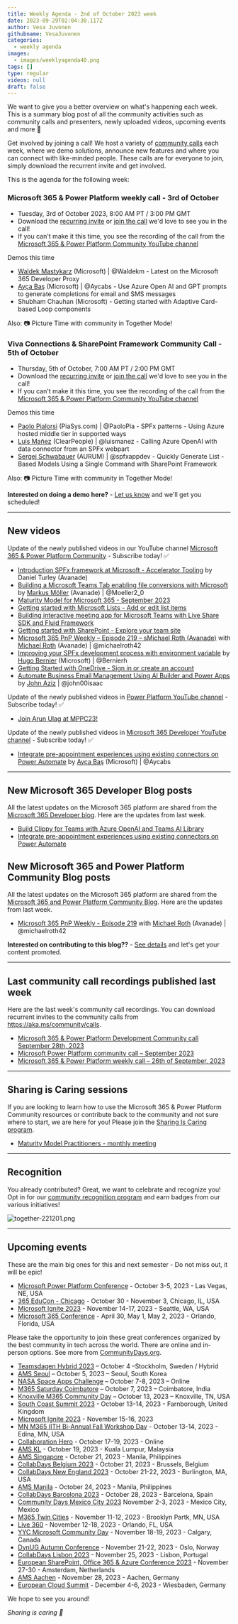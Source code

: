 ```yaml
---
title: Weekly Agenda - 2nd of October 2023 week
date: 2023-09-29T02:04:30.117Z
author: Vesa Juvonen
githubname: VesaJuvonen
categories:
  - weekly agenda
images:
  - images/weeklyagenda40.png
tags: []
type: regular
videos: null
draft: false
---
```


We want to give you a better overview on what's happening each week. This is a summary blog post of all the community activities such as community calls and presenters, newly uploaded videos, upcoming events and more 🚀 

Get involved by joining a call! We host a variety of [community calls](https://aka.ms/community/calls) each week, where we demo solutions, announce new features and where you can connect with like-minded people. These calls are for everyone to join, simply download the recurrent invite and get involved.

This is the agenda for the following week:

### Microsoft 365 & Power Platform weekly call - 3rd of October

* Tuesday, 3rd of October 2023, 8:00 AM PT / 3:00 PM GMT
* Download the [recurring invite](https://aka.ms/m365-dev-call) or [join the call](https://aka.ms/m365-dev-call-join) we'd love to see you in the call!
* If you can't make it this time, you see the recording of the call from the [Microsoft 365 & Power Platform Community YouTube channel](https://www.youtube.com/playlist?list=PLR9nK3mnD-OUQOW86tT5dkCRQAVGY7DlH)

Demos this time

* [Waldek Mastykarz](https://twitter.com/waldekm) (Microsoft) | @Waldekm -  Latest on the Microsoft 365 Developer Proxy
* [Ayça Baş](https://twitter.com/aycabs) (Microsoft) | @Aycabs - Use Azure Open AI and GPT prompts to generate completions for email and SMS messages
* Shubham Chauhan (Microsoft) - Getting started with Adaptive Card-based Loop components 


Also: 📷 Picture Time with community in Together Mode!

### Viva Connections & SharePoint Framework Community Call - 5th of October

* Thursday, 5th of October, 7:00 AM PT / 2:00 PM GMT
* Download the [recurring invite](https://aka.ms/spdev-spfx-call) or [join the call](https://aka.ms/spdev-spfx-call-join) we'd love to see you in the call!
* If you can't make it this time, you see the recording of the call from the [Microsoft 365 & Power Platform Community YouTube channel](https://www.youtube.com/watch?v=Sxrnc7gSw4A&list=PLR9nK3mnD-OXdcwfcHGsGr78nHWLRsv1x)

Demos this time

* [Paolo Pialorsi](https://twitter.com/PaoloPia) (PiaSys.com) | @PaoloPia - SPFx patterns - Using Azure hosted middle tier in supported ways
* [Luis Mañez](https://twitter.com/luismanez) (ClearPeople) | @luismanez - Calling Azure OpenAI with data connector from an SPFx webpart
* [Sergej Schwabauer](https://twitter.com/spfxappdev) (AURUM) | @spfxappdev - Quickly Generate List -Based Models Using a Single Command with SharePoint Framework

Also: 📷 Picture Time with community in Together Mode!

**Interested on doing a demo here?** - [Let us know](https://aka.ms/community/request/demo) and we'll get you scheduled!

---

## New videos 

Update of the newly published videos in our YouTube channel [Microsoft 365 & Power Platform Community](https://www.youtube.com/channel/UC_mKdhw-V6CeCM7gTo_Iy7w) - Subscribe today! ✅

* [Introduction SPFx framework at Microsoft - Accelerator Tooling](https://www.youtube.com/watch?v=muDg6rWAhLM) by Daniel Turley (Avanade)
* [Building a Microsoft Teams Tab enabling file conversions with Microsoft](https://www.youtube.com/watch?v=pciG6miBXf8) by [Markus Möller](https://twitter.com/Moeller2_0) (Avanade) | @Moeller2_0
* [Maturity Model for Microsoft 365 - September 2023](https://www.youtube.com/watch?v=msUi_oEz12w)
* [Getting started with Microsoft Lists - Add or edit list items](https://www.youtube.com/watch?v=yufDQqExJO0)
* [Building interactive meeting app for Microsoft Teams with Live Share SDK and Fluid Framework](https://www.youtube.com/watch?v=ApVfFBnv5XE&t=6s)
* [Getting started with SharePoint - Explore your team site](https://www.youtube.com/watch?v=LsXCioQhT_8)
* [Microsoft 365 PnP Weekly – Episode 219 – sMichael Roth (Avanade)](https://www.youtube.com/watch?v=J2mb0u9NYmI) with [Michael Roth](https://twitter.com/MichaelRoth42) (Avanade) | @michaelroth42
* [Improving your SPFx development process with environment variable](https://www.youtube.com/watch?v=o9RPNPscL-g) by [Hugo Bernier](https://twitter.com/bernierh) (Microsoft) | @Bernierh
* [Getting Started with OneDrive - Sign in or create an account](https://www.youtube.com/watch?v=qfLyeo7EPkA) 
* [Automate Business Email Management Using AI Builder and Power Apps](https://www.youtube.com/watch?v=4gno4bHrVwM) by [John Aziz](https://twitter.com/john00isaac) | @john00isaac


Update of the newly published videos in [Power Platform YouTube channel](https://www.youtube.com/@mspowerplatform) - Subscribe today! ✅

* [Join Arun Ulag at MPPC23!](https://www.youtube.com/watch?v=5ZDUqJEkoFM)


Update of the newly published videos in [Microsoft 365 Developer YouTube channel](https://www.youtube.com/@Microsoft365Developer) - Subscribe today! ✅

* [Integrate pre-appointment experiences using existing connectors on Power Automate](https://www.youtube.com/watch?v=Xf3KFduu9zs) by [Ayça Baş](https://twitter.com/aycabs) (Microsoft) | @Aycabs 

---

## New Microsoft 365 Developer Blog posts

All the latest updates on the Microsoft 365 platform are shared from the [Microsoft 365 Developer blog](https://devblogs.microsoft.com/microsoft365dev/). Here are the updates from last week.

* [Build Clippy for Teams with Azure OpenAI and Teams AI Library](https://www.youtube.com/watch?v=OZ6qNiuGo1Q)
* [Integrate pre-appointment experiences using existing connectors on Power Automate](https://www.youtube.com/watch?v=Xf3KFduu9zs)


## New Microsoft 365 and Power Platform Community Blog posts

All the latest updates on the Microsoft 365 platform are shared from the [Microsoft 365 and Power Platform Community Blog](https://pnp.github.io/blog/). Here are the updates from last week.

* [Microsoft 365 PnP Weekly - Episode 219](https://pnp.github.io/blog/microsoft-365-pnp-weekly/episode-219/) with [Michael Roth](https://twitter.com/MichaelRoth42) (Avanade) | @michaelroth42

**Interested on contributing to this blog??** - [See details](https://pnp.github.io/blog/post/contribute-blog/) and let's get your content promoted.

---

## Last community call recordings published last week

Here are the last week's community call recordings. You can download recurrent invites to the community calls from https://aka.ms/community/calls.

* [Microsoft 365 & Power Platform Development Community call September 28th, 2023](https://www.youtube.com/watch?v=T8H810otKhM)
* [Microsoft Power Platform community call – September 2023](https://www.youtube.com/watch?v=Fsr4CBuoTSU)
* [Microsoft 365 & Power Platform weekly call – 26th of September, 2023](https://www.youtube.com/watch?v=SKQyj2SmcL0)

---

## Sharing is Caring sessions

If you are looking to learn how to use the Microsoft 365 & Power Platform Community resources or contribute back to the community and not sure where to start, we are here for you! Please join the [Sharing Is Caring program](https://pnp.github.io/sharing-is-caring/).

* [Maturity Model Practitioners - monthly meeting](https://aka.ms/mm4m365/invite)

---

## Recognition

You already contributed? Great, we want to celebrate and recognize you! Opt in for our [community recognition program](https://pnp.github.io/recognitionprogram/) and earn badges from our various initiatives! 

![together-221201.png](images/community-recognization-program.png)

---

## Upcoming events

These are the main big ones for this and next semester - Do not miss out, it will be epic!

* [Microsoft Power Platform Conference](https://powerplatformconf.com/) - October 3-5, 2023 - Las Vegas, NE, USA
* [365 EduCon - Chicago](https://365educon.com/Chicago/index.php) - October 30 - November 3,  Chicago, IL, USA
* [Microsoft Ignite 2023](https://ignite.microsoft.com/en-US/home) - November 14-17, 2023 - Seattle, WA, USA
* [Microsoft 365 Conference](https://m365conf.com/#!/) - April 30, May 1, May 2, 2023 - Orlando, Florida, USA

Please take the opportunity to join these great conferences organized by the best community in tech across the world. There are online and in-person options. See more from [CommunityDays.org](https://www.communitydays.org/).


* [Teamsdagen Hybrid 2023](https://www.communitydays.org/event/2023-10-04/teamsdagen-hybrid-2023) – October 4 –Stockholm, Sweden / Hybrid
* [AMS Seoul](https://www.communitydays.org/event/2023-10-05/ams-seoul) – October 5, 2023 – Seoul, South Korea
* [NASA Space Apps Challenge](https://www.communitydays.org/event/2023-10-07/nasa-space-apps-challenge) – October 7-8, 2023 – Online
* [M365 Saturday Coimbatore](https://www.communitydays.org/event/2023-10-07/m365-saturday-coimbatore) – October 7, 2023 – Coimbatore, India
* [Knoxville M365 Community Day](https://www.communitydays.org/event/2023-10-13/knoxville-m365-community-day) – October 13, 2023 – Knoxville, TN, USA
* [South Coast Summit 2023](https://www.southcoastsummit.com/) - October 13-14, 2023 - Farnborough, United Kingdom
* [Microsoft Ignite 2023](https://ignite.microsoft.com/) - November 15-16, 2023
* [MN M365 IITH Bi-Annual Fall Workshop Day](https://www.communitydays.org/event/2023-10-13/mn-m365-11th-bi-annual-fall-workshop-day) - October 13-14, 2023 - Edina, MN, USA
* [Collaboration Hero](https://www.communitydays.org/event/2023-10-17/collaboration-hero) - October 17-19, 2023 - Online
* [AMS KL](https://www.communitydays.org/event/2023-10-19/ams-kl) - October 19, 2023 - Kuala Lumpur, Malaysia
* [AMS Singapore](https://www.communitydays.org/event/2023-10-21/ams-singapore-23) - October 21, 2023 - Manila, Philippines
* [CollabDays Belgium 2023](https://www.collabdays.org/2023-belgium/) - October 21, 2023 - Brussels, Belgium
* [CollabDays New England 2023](https://www.collabdays.org/2023-ne/) - October 21-22, 2023 - Burlington, MA, USA
* [AMS Manila](https://www.communitydays.org/event/2023-10-24/ams-manila) - October 24, 2023 - Manila, Philippines
* [CollabDays Barcelona 2023](https://www.collabdays.org/2023-barcelona/) - October 28, 2023 - Barcelona, Spain
* [Community Days Mexico City 2023](https://www.communitydays.org/event/2023-11-02/community-days-mexico-city-2023)  November 2-3, 2023 - Mexico City, Mexico
* [M365 Twin Cities](https://www.communitydays.org/event/2023-11-11/m365-twin-cities) - November 11-12, 2023 - Brooklyn Partk, MN, USA
* [Live 360](https://www.communitydays.org/event/2023-11-12/live-360) - November 12-18, 2023 - Orlando, FL, USA
* [YYC Microsoft Community Day](https://www.communitydays.org/event/2023-11-18/yyc-microsoft-community-day) - November 18-19, 2023 - Calgary, Canada
* [DynUG Autumn Conference](https://www.communitydays.org/event/2023-11-21/dynug-autumn-conference) - November 21-22, 2023 - Oslo, Norway
* [CollabDays Lisbon 2023](https://www.collabdays.org/2023-lisbon/) - November 25, 2023 - Lisbon, Portugal
* [European SharePoint, Office 365 & Azure Conference 2023](https://www.sharepointeurope.com/) - November 27-30 - Amsterdam, Netherlands
* [AMS Aachen](https://www.communitydays.org/event/2023-11-28/ams-aachen) - November 28, 2023 - Aachen, Germany
* [European Cloud Summit](https://www.cloudsummit.eu/) - December 4-6, 2023 - Wiesbaden, Germany

We hope to see you around!

_Sharing is caring 🧡_
